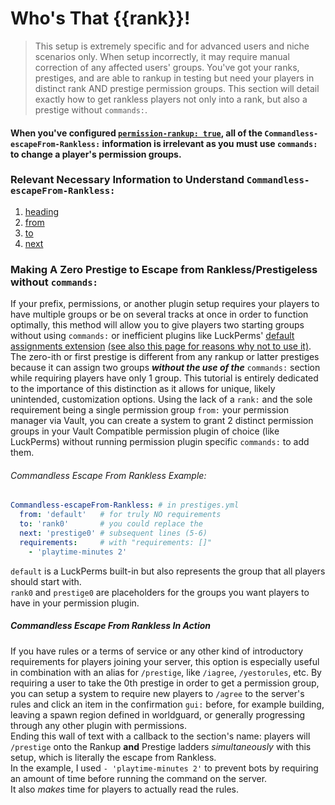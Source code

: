 # Who's That {{rank}}!
> This setup is extremely specific and for advanced users and niche scenarios only. When setup incorrectly, it may require manual correction of any affected users' groups.
You've got your ranks, prestiges, and are able to rankup in testing but need your players in distinct rank AND prestige permission groups. This section will detail exactly how to get rankless players not only into a rank, but also a prestige without `commands:`.
#### When you've configured [`permission-rankup: true`](https://github.com/okx-code/Rankup3/blob/master/src/main/resources/config.yml#L41-L47), all of the `Commandless-escapeFrom-Rankless:` information is irrelevant as you **must** use `commands:` to change a player's permission groups.
### Relevant Necessary Information to Understand `Commandless-escapeFrom-Rankless:`
1. [heading](../Rankups-and-Prestiges/How-to-Rankups.yml.md#1-heading)
2. [from](../Rankups-and-Prestiges/How-to-Prestiges.yml.md#on-from-and-to)
3. [to](../Rankups-and-Prestiges/How-to-Prestiges.yml.md#on-from-and-to)
4. [next](../Rankups-and-Prestiges/How-to-Rankups.yml.md#3-next)
### Making A Zero Prestige to Escape from Rankless/Prestigeless without `commands:`
If your prefix, permissions, or another plugin setup requires your players to have multiple groups or be on several tracks at once in order to function optimally, this method will allow you to give players two starting groups without using `commands:` or inefficient plugins like LuckPerms' [default assignments extension](https://luckperms.net/wiki/Extensions#extension-default-assignments) [(see also this page for reasons why not to use it)](https://luckperms.net/wiki/Default-Groups#configure-default-assignments).  
The zero-ith or first prestige is different from any rankup or latter prestiges because it can assign two groups _**without the use of the**_ `commands:` section while requiring players have only 1 group. This tutorial is entirely dedicated to the importance of this distinction as it allows for unique, likely unintended, customization options. Using the lack of a `rank:` and the sole requirement being a single permission group `from:` your permission manager via Vault, you can create a system to grant 2 distinct permission groups in your Vault Compatible permission plugin of choice (like LuckPerms) without running permission plugin specific `commands:` to add them.
###### Commandless Escape From Rankless Example:
```yaml
Commandless-escapeFrom-Rankless: # in prestiges.yml
  from: 'default'   # for truly NO requirements
  to: 'rank0'       # you could replace the
  next: 'prestige0' # subsequent lines (5-6)
  requirements:     # with "requirements: []"
    - 'playtime-minutes 2'
```
`default` is a LuckPerms built-in but also represents the group that all players should start with.  
`rank0` and `prestige0` are placeholders for the groups you want players to have in your permission plugin.
##### Commandless Escape From Rankless In Action
If you have rules or a terms of service or any other kind of introductory requirements for players joining your server, this option is especially useful in combination with an alias for `/prestige`, like `/iagree`, `/yestorules`, etc. By requiring a user to take the 0th prestige in order to get a permission group, you can setup a system to require new players to `/agree` to the server's rules and click an item in the confirmation `gui:` before, for example building, leaving a spawn region defined in worldguard, or generally progressing through any other plugin with permissions.  
Ending this wall of text with a callback to the section's name: players will `/prestige` onto the Rankup **and** Prestige ladders *simultaneously* with this setup, which is literally the escape from Rankless.  
In the example, I used `- 'playtime-minutes 2'` to prevent bots by requiring an amount of time before running the command on the server.  
It also _makes_ time for players to actually read the rules.
